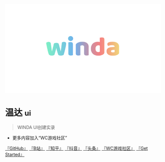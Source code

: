 <!-- _coverpage.md -->

![logo](_media/winda.png)

# 温达 <small>ui</small>

> WINDA UI创建实录

- 更多内容加入“WC游戏社区”

[『GitHub』](https://github.com/usiege/winda)
[『B站』](https://space.bilibili.com/38532242)
[『知乎』](https://www.zhihu.com/people/uwuneng)
[『抖音』](https://www.douyin.com/user/MS4wLjABAAAAWZZwAj3K-Moaee9AAFuYqi6CRWfC29At1CHheP3ubYgxh3ceYT88_oFgwaTPW9su)
[『头条』](https://www.toutiao.com/c/user/token/MS4wLjABAAAA4zplmobzTGF2I3-eRVcwWEA4kMdbfDzOlkZpvhphOzw)
[『WC游戏社区』](https://kook.top/EGosAW)
[『Get Started』](#docsify)


<!-- 背景图片 -->

<!-- ![](_media/wind.png) -->

<!-- 背景色 -->

<!-- ![color](#f0f0f0) -->